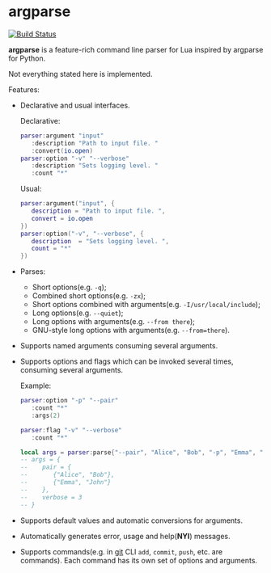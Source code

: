 # argparse

[![Build Status](https://travis-ci.org/mpeterv/argparse.png?branch=master)](https://travis-ci.org/mpeterv/argparse)

__argparse__ is a feature-rich command line parser for Lua inspired by argparse for Python. 

Not everything stated here is implemented. 

Features: 

* Declarative and usual interfaces. 

    Declarative: 

    ```lua
    parser:argument "input"
       :description "Path to input file. "
       :convert(io.open)
    parser:option "-v" "--verbose"
       :description "Sets logging level. "
       :count "*"
    ```

    Usual: 

    ```lua
    parser:argument("input", {
       description = "Path to input file. ",
       convert = io.open
    })
    parser:option("-v", "--verbose", {
       description  = "Sets logging level. ",
       count = "*"
    })
    ```
* Parses: 
    * Short options(e.g. `-q`); 
    * Combined short options(e.g. `-zx`); 
    * Short options combined with arguments(e.g. `-I/usr/local/include`); 
    * Long options(e.g. `--quiet`); 
    * Long options with arguments(e.g. `--from there`); 
    * GNU-style long options with arguments(e.g. `--from=there`). 
* Supports named arguments consuming several arguments. 
* Supports options and flags which can be invoked several times, consuming several arguments. 

    Example: 

    ```lua
    parser:option "-p" "--pair"
       :count "*"
       :args(2)

    parser:flag "-v" "--verbose"
       :count "*"

    local args = parser:parse{"--pair", "Alice", "Bob", "-p", "Emma", "John", "-vvv"}
    -- args = {
    --    pair = {
    --       {"Alice", "Bob"},
    --       {"Emma", "John"}
    --    },
    --    verbose = 3
    -- }
    ```

* Supports default values and automatic conversions for arguments. 
* Automatically generates error, usage  and help(__NYI__) messages. 
* Supports commands(e.g. in [git](http://git-scm.com/) CLI `add`, `commit`, `push`, etc. are commands). Each command has its own set of options and arguments. 
